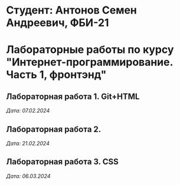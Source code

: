 # Студент: Антонов Семен Андреевич, ФБИ-21
# Лабораторные работы по курсу "Интернет-программирование. Часть 1, фронтэнд"
## Лабораторная работа 1. Git+HTML
*Дата: 07.02.2024*

## Лабораторная работа 2. 

*Дата: 21.02.2024*

## Лабораторная работа 3. CSS

*Дата: 06.03.2024*
